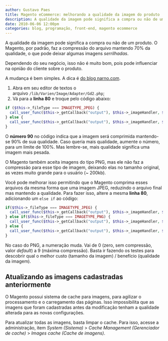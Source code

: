 ```yaml
---
author: Gustavo Paes
title: Magento eCommerce: melhorando a qualidade da imagem do produto
description: A qualidade da imagem pode significa a compra ou não de um produto. Veja como aumentar a qualidade do JPEG no Magento eCommerce.
date: 2010-06-06 12:00pm
categories: blog, programação, front-end, magento ecommerce
---
```


A qualidade da imagem pode significa a compra ou não de um produto. O Magento, por padrão, faz a compressão do arquivo mantendo 70% da qualidade, o que pode deixar algumas imagens _serrilhadas_.

Dependendo do seu negócio, isso não é muito bom, pois pode influenciar na opnião do cliente sobre o produto.

A mudança é bem simples. A dica é [do blog narno.com](http://narno.com/blog/augmenter-la-qualite-des-photos-sur-magento).

1. Abra em seu editor de textos o arquivo `/lib/Varien/Image/Adapter/Gd2.php`;
2. Vá para a **linha 80** e troque pelo código abaixo:


``` php
if ($this->_fileType === IMAGETYPE_JPEG) {
  call_user_func($this->_getCallback("output"), $this->_imageHandler, $fileName, **90**);
} else {
  call_user_func($this->_getCallback("output"), $this->_imageHandler, $fileName);
}
```


O **número 90** no código indica que a imagem será comprimida mantendo-se 90% de sua qualidade. Caso queria mais qualidade, aumente o número, para um limite de 100%. Mas lembre-se, mais qualidade significa uma imagem mais pesada.

O Magento também aceita imagens do tipo PNG, mas ele não faz a compressão para esse tipo de imagem, deixando elas no tamanho original, as vezes muito grande para o usuário (~ 200kb).

Você pode melhorar isso permitindo que o Magento comprima esses arquivos da mesma forma que uma imagem JPEG, reduzindo o arquivo final mas mantendo a qualidade. Para fazer isso, altere a mesma **linha 80**, adicionando um `else if` ao código:

``` php
if($this->_fileType === IMAGETYPE_JPEG) {
  call_user_func($this->_getCallback("output"), $this->_imageHandler, $fileName, 90);
} else if($this->_fileType === IMAGETYPE_PNG) {
  call_user_func($this->_getCallback("output"), $this->_imageHandler, $fileName, 5);
} else {
  call_user_func($this->_getCallback("output"), $this->_imageHandler, $fileName);
}
```

No caso do PNG, a numeração muda. Vai de 0 (zero, sem compressão, valor _default_) a 9 (máxima compressão). Basta ir fazendo os testes para descobrir qual o melhor custo (tamanho da imagem) / benefício (qualidade da imagem).

## Atualizando as imagens cadastradas anteriormente

O Magento possui sistema de cache para imagens, para agilizar o processamento e o carregamento das páginas. Isso impossibilita que as imagens que foram cadastradas antes da modificação tenham a qualidade alterada para as novas configurações.

Para atualizar todas as imagens, basta limpar o cache. Para isso, acesse a administração, item _System (Sistema)_ > _Cache Management (Gerenciador de cache)_ > _Images cache (Cache de imagens)_.


